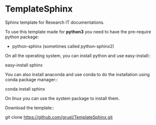 TemplateSphinx
==============

Sphinx template for Research IT documentations.

To use this template made for **python3** you need to have the pre-require python package:

- python-sphinx (sometimes called python-sphinx2)

On all the operating system, you can install python and use easy-install::

   easy-install sphinx

You can also install anaconda and use conda to do the installation using conda package manager::

   conda install sphinx

On linux you can use the system package to install them.

Download the template::

   git clone https://github.com/gruel/TemplateSphinx.git
